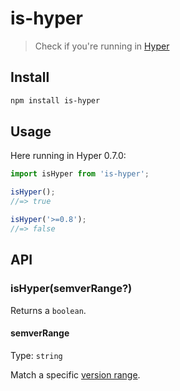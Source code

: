 # is-hyper

> Check if you're running in [Hyper](https://hyper.is)

## Install

```sh
npm install is-hyper
```

## Usage

Here running in Hyper 0.7.0:

```js
import isHyper from 'is-hyper';

isHyper();
//=> true

isHyper('>=0.8');
//=> false
```

## API

### isHyper(semverRange?)

Returns a `boolean`.

#### semverRange

Type: `string`

Match a specific [version range](https://github.com/npm/node-semver#advanced-range-syntax).
